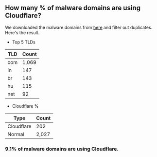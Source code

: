 ## How many % of malware domains are using Cloudflare?


We downloaded the malware domains from [here](https://urlhaus.abuse.ch) and filter out duplicates.
Here's the result.


[//]: # (start replacement)


- Top 5 TLDs

| TLD | Count |
| --- | --- |
| com | 1,069 |
| in | 147 |
| br | 143 |
| hu | 115 |
| net | 92 |


- Cloudflare %

| Type | Count |
| --- | --- |
| Cloudflare | 202 |
| Normal | 2,027 |


### 9.1% of malware domains are using Cloudflare.